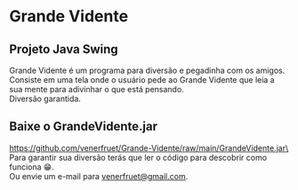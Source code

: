 # Grande Vidente
## Projeto Java Swing
Grande Vidente é um programa para diversão e pegadinha com os amigos.\
Consiste em uma tela onde o usuário pede ao Grande Vidente que leia a sua mente para adivinhar o que está pensando.\
Diversão garantida.

## Baixe o GrandeVidente.jar
https://github.com/venerfruet/Grande-Vidente/raw/main/GrandeVidente.jar\
Para garantir sua diversão terás que ler o código para descobrir como funciona 😁.\
Ou envie um e-mail para venerfruet@gmail.com.
